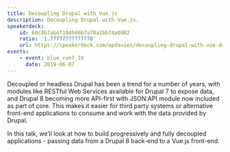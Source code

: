 ```yaml
---
title: Decoupling Drupal with Vue.js
description: Decoupling Drupal with Vue.js.
speakerdeck:
    id: 60c8b7abdf194946b7a78a1bb74a0982
    ratio: '1.77777777777778'
    url: https://speakerdeck.com/opdavies/decoupling-drupal-with-vue-dot-js
events:
    - event: blue_conf_19
      date: 2019-06-07
---
```

Decoupled or headless Drupal has been a trend for a number of years, with modules like RESTful Web Services available for Drupal 7 to expose data, and Drupal 8 becoming more API-first with JSON:API module now included as part of core. This makes it easier for third party systems or alternative front-end applications to consume and work with the data provided by Drupal.

In this talk, we’ll look at how to build progressively and fully decoupled applications - passing data from a Drupal 8 back-end to a Vue.js front-end.
